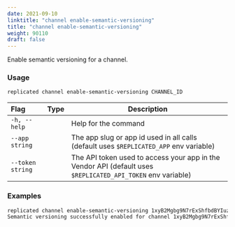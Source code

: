 ```yaml
---
date: 2021-09-10
linktitle: "channel enable-semantic-versioning"
title: "channel enable-semantic-versioning"
weight: 90110
draft: false
---
```


Enable semantic versioning for a channel.

### Usage
```bash
replicated channel enable-semantic-versioning CHANNEL_ID
```

| Flag                 | Type | Description |
|:----------------------|------|-------------|
| `-h, --help`   |  |          Help for the command |
| `--app string` | |   The app slug or app id used in all calls (default uses `$REPLICATED_APP` env variable) |
| `--token string` | |  The API token used to access your app in the Vendor API (default uses `$REPLICATED_API_TOKEN` env variable) |

### Examples
```bash
replicated channel enable-semantic-versioning 1xyB2Mgbg9N7rExShfbdBYIuzeW
Semantic versioning successfully enabled for channel 1xyB2Mgbg9N7rExShfbdBYIuzeW
```
